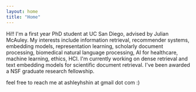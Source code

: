 ```yaml
---
layout: home
title: "Home"
---
```


Hi!! I'm a first year PhD student at UC San Diego, advised by Julian McAuley. My interests include information retrieval, recommender systems, embedding models, representation learning, scholarly document processing, biomedical natural language processing, AI for healthcare, machine learning, ethics, HCI. I'm currently working on dense retrieval and text embedding models for scientific document retrieval. I've been awarded a NSF graduate research fellowship.

feel free to reach me at ashleyhshin at gmail dot com :) 


